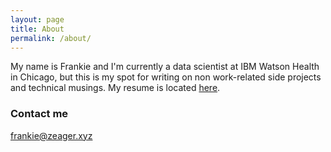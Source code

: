 ```yaml
---
layout: page
title: About
permalink: /about/
---
```


My name is Frankie and I'm currently a data scientist at IBM Watson Health in Chicago, but this is my spot for writing on non work-related side projects and technical musings. My resume is located [here](resume.zeager.xyz).

### Contact me

[frankie@zeager.xyz](mailto:frankie@zeager.xyz)
